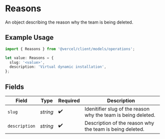 # Reasons

An object describing the reason why the team is being deleted.

## Example Usage

```typescript
import { Reasons } from '@vercel/client/models/operations';

let value: Reasons = {
  slug: '<value>',
  description: 'Virtual dynamic installation',
};
```

## Fields

| Field         | Type     | Required           | Description                                                   |
| ------------- | -------- | ------------------ | ------------------------------------------------------------- |
| `slug`        | _string_ | :heavy_check_mark: | Idenitifier slug of the reason why the team is being deleted. |
| `description` | _string_ | :heavy_check_mark: | Description of the reason why the team is being deleted.      |
